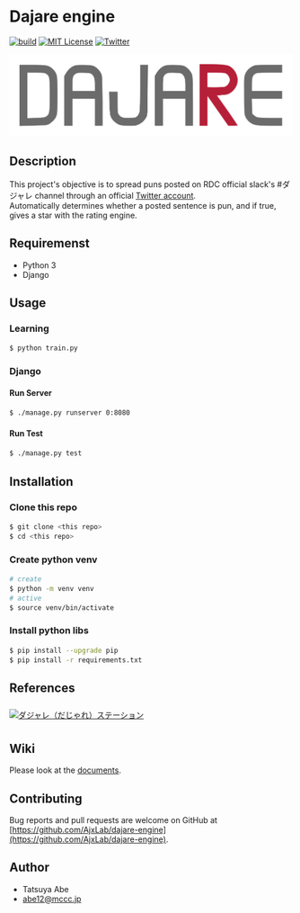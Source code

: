 Dajare engine
=============

[![build](https://github.com/AjxLab/dajare-engine/workflows/build/badge.svg)](https://github.com/AjxLab/dajare-engine/actions)
[![MIT License](http://img.shields.io/badge/license-MIT-blue.svg?style=flat)](LICENSE)
[![Twitter](https://img.shields.io/badge/Twitter-%40rits_dajare-blue?style=flat-square&logo=twitter)](https://twitter.com/rits_dajare)

<div align="center">

![](https://raw.githubusercontent.com/Ritsumeikan-Dajare-Circle/media/d72e2dbf8459689384af0de9e8b8d3e2d36a9cd2/logo/source.svg?sanitize=true)

</div>


## Description

This project's objective is to spread puns posted on RDC official slack's #ダジャレ channel through an official [Twitter account](https://twitter.com/rits_dajare).<br>
Automatically determines whether a posted sentence is pun, and if true, gives a star with the rating engine.


## Requiremenst

- Python 3
- Django


## Usage
### Learning
```sh
$ python train.py
```
### Django
#### Run Server
```sh
$ ./manage.py runserver 0:8080
```
#### Run Test
```sh
$ ./manage.py test
```


## Installation

### Clone this repo

```sh
$ git clone <this repo>
$ cd <this repo>
```

### Create python venv

```sh
# create
$ python -m venv venv
# active
$ source venv/bin/activate
```

### Install python libs

```sh
$ pip install --upgrade pip
$ pip install -r requirements.txt
```


## References

<div><a href="https://dajare.jp/" target="_blank"><img src="https://dajare.jp/library/image/Banner/Advertisement/Dajare180x28.png" alt="ダジャレ（だじゃれ）ステーション" border="0" vspace="8" onmouseover="this.src=this.src.replace('png','gif');" onmouseout="this.src=this.src.replace('gif','png');" /></a></div>


## Wiki

Please look at the [documents](https://github.com/AjxLab/dajare-engine/wiki).


## Contributing

Bug reports and pull requests are welcome on GitHub at [https://github.com/AjxLab/dajare-engine](https://github.com/AjxLab/dajare-engine).


## Author

- Tatsuya Abe
- abe12@mccc.jp

